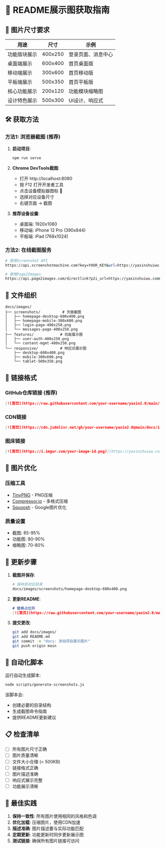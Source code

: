 # 📸 README展示图获取指南

## 🎯 图片尺寸要求

| 用途 | 尺寸 | 示例 |
|------|------|------|
| 功能版块展示 | 400x250 | 登录页面、消息中心 |
| 桌面端展示 | 600x400 | 首页桌面版 |
| 移动端展示 | 300x600 | 首页移动版 |
| 平板端展示 | 500x350 | 首页平板版 |
| 核心功能展示 | 200x120 | 功能模块缩略图 |
| 设计特色展示 | 500x300 | UI设计、响应式 |

## 🛠️ 获取方法

### 方法1: 浏览器截图 (推荐)

1. **启动项目**:
   ```bash
   npm run serve
   ```

2. **Chrome DevTools截图**:
   - 打开 http://localhost:8080
   - 按 F12 打开开发者工具
   - 点击设备模拟器图标 📱
   - 选择对应设备尺寸
   - 右键页面 → 截图

3. **推荐设备设置**:
   - 桌面端: 1920x1080
   - 移动端: iPhone 12 Pro (390x844)
   - 平板端: iPad (768x1024)

### 方法2: 在线截图服务

```bash
# 使用Screenshot API
https://api.screenshotmachine.com?key=YOUR_KEY&url=https://yaxinshuiwu.com&dimension=600x400

# 使用Page2Images
https://api.page2images.com/directlink?p2i_url=https://yaxinshuiwu.com&p2i_size=600x400
```

## 📁 文件组织

```
docs/images/
├── screenshots/          # 页面截图
│   ├── homepage-desktop-600x400.png
│   ├── homepage-mobile-300x600.png
│   ├── login-page-400x250.png
│   └── messages-page-400x250.png
├── features/            # 功能展示图
│   ├── user-auth-400x250.png
│   └── content-mgmt-400x250.png
└── responsive/          # 响应式展示图
    ├── desktop-600x400.png
    ├── mobile-300x600.png
    └── tablet-500x350.png
```

## 🔗 链接格式

### GitHub仓库链接 (推荐)
```markdown
[![首页](https://raw.githubusercontent.com/your-username/yaxin2.0/main/docs/images/screenshots/homepage-desktop-600x400.png)](https://yaxinshuiwu.com)
```

### CDN链接
```markdown
[![首页](https://cdn.jsdelivr.net/gh/your-username/yaxin2.0@main/docs/images/screenshots/homepage-desktop-600x400.png)](https://yaxinshuiwu.com)
```

### 图床链接
```markdown
[![首页](https://i.imgur.com/your-image-id.png)](https://yaxinshuiwu.com)
```

## 🎨 图片优化

### 压缩工具
- [TinyPNG](https://tinypng.com/) - PNG压缩
- [Compressor.io](https://compressor.io/) - 多格式压缩
- [Squoosh](https://squoosh.app/) - Google图片优化

### 质量设置
- 截图: 85-95%
- 功能图: 80-90%
- 缩略图: 70-80%

## 📝 更新步骤

1. **截图并保存**:
   ```bash
   # 保存到对应目录
   docs/images/screenshots/homepage-desktop-600x400.png
   ```

2. **更新README**:
   ```markdown
   # 替换占位符
   [![首页](https://raw.githubusercontent.com/your-username/yaxin2.0/main/docs/images/screenshots/homepage-desktop-600x400.png)](https://yaxinshuiwu.com)
   ```

3. **提交更改**:
   ```bash
   git add docs/images/
   git add README.md
   git commit -m "docs: 添加项目展示图片"
   git push origin main
   ```

## 🚀 自动化脚本

运行自动生成脚本:
```bash
node scripts/generate-screenshots.js
```

该脚本会:
- 创建必要的目录结构
- 生成截图命令指南
- 提供README更新建议

## 📋 检查清单

- [ ] 所有图片尺寸正确
- [ ] 图片质量清晰
- [ ] 文件大小合理 (< 500KB)
- [ ] 链接格式正确
- [ ] 图片描述准确
- [ ] 响应式展示完整
- [ ] 功能展示清晰

## 🎯 最佳实践

1. **保持一致性**: 所有图片使用相同的风格和色调
2. **优化加载**: 压缩图片，使用CDN加速
3. **描述准确**: 图片描述要与实际功能匹配
4. **定期更新**: 功能更新时同步更新展示图
5. **测试链接**: 确保所有图片链接可访问

